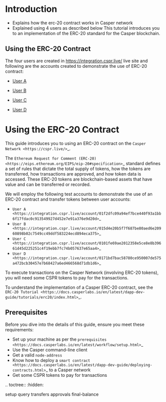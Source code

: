 # Introduction

-   Explains how the erc-20 contract works in Casper network
-   Explained using 4 users as described below This tutorial introduces you to an implementation of the ERC-20 standard for the Casper blockchain.

## Using the ERC-20 Contract

The four users are created in https://integration.cspr.live/ live site and following are the accounts created to demonstrate the use of ERC-20 contract:

-   [User A](https://integration.cspr.live/account/01f2dfc09a94ef7bce440f93a1bb6f17fdac0c913549927d452e7e91a376e9d20d)

-   [User B](https://integration.cspr.live/account/015d4e20b5f7f687be80aed6e20960898b02c7549cc49ddf583224ecd894eca375)

-   [User C](https://integration.cspr.live/account/0101fe69ae2012358e5ce8e8b39661d45d225251c4f19ebb7fc74b057637e65aa4)

-   [User D](https://integration.cspr.live/account/0171bd7bac58780ce950007de575a472bcb30457e7b68427a6ed466568d71db1d6)

# Using the ERC-20 Contract

This guide introduces you to using an ERC-20 contract on the `Casper Network <https://cspr.live/>`\_.

The `Ethereum Request for Comment (ERC-20) <https://eips.ethereum.org/EIPS/eip-20#specification>`\_ standard defines a set of rules that dictate the total supply of tokens, how the tokens are transferred, how transactions are approved, and how token data is accessed. These ERC-20 tokens are blockchain-based assets that have value and can be transferred or recorded.

We will employ the following test accounts to demonstrate the use of an ERC-20 contract and transfer tokens between user accounts:

-   `User A <https://integration.cspr.live/account/01f2dfc09a94ef7bce440f93a1bb6f17fdac0c913549927d452e7e91a376e9d20d>`\_
-   `User B <https://integration.cspr.live/account/015d4e20b5f7f687be80aed6e20960898b02c7549cc49ddf583224ecd894eca375>`\_
-   `User C <https://integration.cspr.live/account/0101fe69ae2012358e5ce8e8b39661d45d225251c4f19ebb7fc74b057637e65aa4>`\_
-   `User D <https://integration.cspr.live/account/0171bd7bac58780ce950007de575a472bcb30457e7b68427a6ed466568d71db1d6>`\_

To execute transactions on the Casper Network (involving ERC-20 tokens), you will need some CSPR tokens to pay for the transactions.

To understand the implementation of a Casper ERC-20 contract, see the `ERC-20 Tutorial <https://docs.casperlabs.io/en/latest/dapp-dev-guide/tutorials/erc20/index.html>`\_.

## Prerequisites

Before you dive into the details of this guide, ensure you meet these requirements:

-   Set up your machine as per the `prerequisites <https://docs.casperlabs.io/en/latest/workflow/setup.html>`\_
-   Use the Casper command-line client
-   Get a valid `node-address`
-   Know how to deploy a `smart contract <https://docs.casperlabs.io/en/latest/dapp-dev-guide/deploying-contracts.html>`\_ to a Casper network
-   Get some CSPR tokens to pay for transactions

.. toctree:: :hidden:

setup query transfers approvals final-balance
